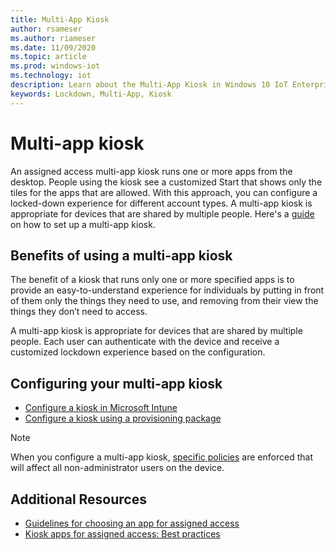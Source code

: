 ```yaml
---
title: Multi-App Kiosk
author: rsameser
ms.author: riameser
ms.date: 11/09/2020
ms.topic: article
ms.prod: windows-iot
ms.technology: iot
description: Learn about the Multi-App Kiosk in Windows 10 IoT Enterprise.
keywords: Lockdown, Multi-App, Kiosk
---
```


# Multi-app kiosk
An assigned access multi-app kiosk runs one or more apps from the desktop. People using the kiosk see a customized Start that shows only the tiles for the apps that are allowed. With this approach, you can configure a locked-down experience for different account types. A multi-app kiosk is appropriate for devices that are shared by multiple people. Here's a [guide](https://docs.microsoft.com/windows/configuration/lock-down-windows-10-to-specific-apps) on how to set up a multi-app kiosk.

## Benefits of using a multi-app kiosk
The benefit of a kiosk that runs only one or more specified apps is to provide an easy-to-understand experience for individuals by putting in front of them only the things they need to use, and removing from their view the things they don’t need to access.

A multi-app kiosk is appropriate for devices that are shared by multiple people. Each user can authenticate with the device and receive a customized lockdown experience based on the configuration.

## Configuring your multi-app kiosk
* [Configure a kiosk in Microsoft Intune](https://docs.microsoft.com/windows/configuration/lock-down-windows-10-to-specific-apps#configure-a-kiosk-in-microsoft-intune)
* [Configure a kiosk using a provisioning package](https://docs.microsoft.com/windows/configuration/lock-down-windows-10-to-specific-apps#configure-a-kiosk-using-a-provisioning-package)


> [!NOTE]
> When you configure a multi-app kiosk, [specific policies](https://docs.microsoft.com/windows/configuration/kiosk-policies) are enforced that will affect all non-administrator users on the device.

## Additional Resources
* [Guidelines for choosing an app for assigned access](https://docs.microsoft.com/windows/configuration/guidelines-for-assigned-access-app)
* [Kiosk apps for assigned access: Best practices](https://docs.microsoft.com/windows-hardware/drivers/partnerapps/create-a-kiosk-app-for-assigned-access)
